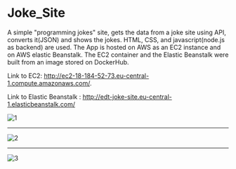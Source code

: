 # Joke_Site
A simple "programming jokes" site, gets the data from a joke site using API, converts it(JSON) and shows the jokes. HTML, CSS, and javascript(node.js as backend) are used. The App is hosted on AWS as an EC2 instance and on AWS elastic Beanstalk. The EC2 container and the Elastic Beanstalk were built from an image stored on DockerHub. 

Link to EC2: http://ec2-18-184-52-73.eu-central-1.compute.amazonaws.com/.

Link to Elastic Beanstalk : http://edt-joke-site.eu-central-1.elasticbeanstalk.com/


![1](https://user-images.githubusercontent.com/81565589/219950210-e9fdb1e8-b8d4-4fae-b0da-cbe3e4662d8f.PNG)

------------------------------------------------------------------------------------------------------------

![2](https://user-images.githubusercontent.com/81565589/219950292-71a51649-0dc8-4e30-b4da-a61e1eb81f66.PNG)

------------------------------------------------------------------------------------------------------------

![3](https://user-images.githubusercontent.com/81565589/219950310-3d4365b0-7277-4511-b15a-240722f50fc7.PNG)
